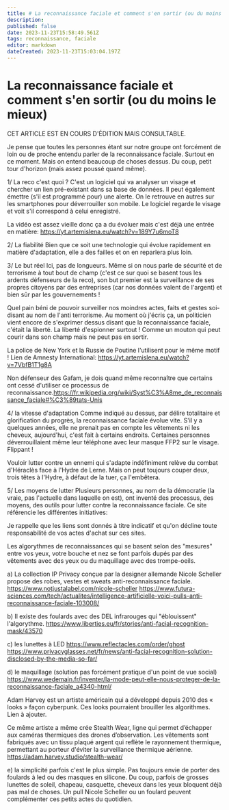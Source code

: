```yaml
---
title: # La reconnaissance faciale et comment s'en sortir (ou du moins le mieux)
description: 
published: false
date: 2023-11-23T15:58:49.561Z
tags: reconnaissance, faciale
editor: markdown
dateCreated: 2023-11-23T15:03:04.197Z
---
```


# La reconnaissance faciale et comment s'en sortir (ou du moins le mieux)

CET ARTICLE EST EN COURS D'ÉDITION MAIS CONSULTABLE.

Je pense que toutes les personnes étant sur notre groupe ont forcément de loin ou de proche entendu parler de la reconnaissance faciale. Surtout en ce moment. Mais on entend beaucoup de choses dessus.
Du coup, petit tour d'horizon (mais assez poussé quand même).

1/ La reco c'est quoi ?
C'est un logiciel qui va analyser un visage et chercher un lien pré-existant dans sa base de données. Il peut également émettre (s'il est programmé pour) une alerte. On le retrouve en autres sur les smartphones pour déverrouiller son mobile. Le logiciel regarde le visage et voit s'il correspond à celui enregistré.

La vidéo est assez vieille donc ça a du évoluer mais c'est déjà une entrée en matière:
<https://yt.artemislena.eu/watch?v=189Y7u6moT8>



2/ La fiabilité
Bien que ce soit une technologie qui évolue rapidement en matière d'adaptation, elle a des failles et on en reparlera plus loin.

3/ Le but réel
Ici, pas de longueurs. Même si on nous parle de sécurité et de terrorisme à tout bout de champ (c'est ce sur quoi se basent tous les ardents défenseurs de la reco), son but premier est la surveillance de ses propres citoyens par des entreprises (car nos données valent de l'argent) et bien sûr par les gouvernements !

Quel pain béni de pouvoir surveiller nos moindres actes, faits et gestes soi-disant au nom de l'anti terrorisme.
Au moment où j'écris ça, un politicien vient encore de s'exprimer dessus disant que la reconnaissance faciale, c'était la liberté.
La liberté d'espionner surtout ! Comme un mouton qui peut courir dans son champ mais ne peut pas en sortir.

La police de New York et la Russie de Poutine l'utilisent pour le même motif !
Lien de Amnesty International: <https://yt.artemislena.eu/watch?v=7VbfB1T1g8A>


                      
Non défenseur des Gafam, je dois quand même reconnaître que certains ont cessé d'utiliser ce processus de reconnaissance.<https://fr.wikipedia.org/wiki/Syst%C3%A8me_de_reconnaissance_faciale#%C3%89tats-Unis>



4/ la vitesse d'adaptation
Comme indiqué au dessus, par délire totalitaire et glorification du progrès, la reconnaissance faciale évolue vite. S'il y a quelques années, elle ne prenait pas en compte les vêtements ni les cheveux, aujourd'hui, c'est fait à certains endroits.
Certaines personnes déverrouillaient même leur téléphone avec leur masque FFP2 sur le visage. Flippant !

Vouloir lutter contre un ennemi qui s'adapte indéfiniment relève du combat d'Héraclès face à l'Hydre de Lerne. Mais on peut toujours couper deux, trois têtes à l'Hydre, à défaut de la tuer, ça l'embêtera.



5/ Les moyens de lutter
Plusieurs personnes, au nom de la démocratie (la vraie, pas l'actuelle dans laquelle on est), ont inventé des processus, des moyens, des outils pour lutter contre la reconnaissance faciale.
Ce site référencie les différentes initiatives:


Je rappelle que les liens sont donnés à titre indicatif et qu'on décline toute responsabilité de vos actes d'achat sur ces sites.

Les algorythmes de reconnaissances qui se basent selon des "mesures" entre vos yeux, votre bouche et nez se font parfois dupés par des vêtements avec des yeux ou du maquillage avec des trompe-oeils.

a) La collection IP Privacy conçue par la designer allemande Nicole Scheller propose des robes, vestes et sweats anti-reconnaissance faciale.
<https://www.notjustalabel.com/nicole-scheller>
<https://www.futura-sciences.com/tech/actualites/intelligence-artificielle-voici-pulls-anti-reconnaissance-faciale-103008/>

b) Il existe des foulards avec des DEL infrarouges qui "éblouissent" l'algorythme.
<https://www.liberties.eu/fr/stories/anti-facial-recognition-mask/43570>

c) les lunettes à LED
<https://www.reflectacles.com/order/ghost>
<https://www.privacyglasses.net/fr/news/anti-facial-recognition-solution-disclosed-by-the-media-so-far/>

d) le maquillage (solution pas forcément pratique d'un point de vue social)
<https://www.wedemain.fr/inventer/la-mode-peut-elle-nous-proteger-de-la-reconnaissance-faciale_a4340-html/>

Adam Harvey est un artiste américain qui a développé depuis 2010 des « looks » façon cyberpunk. Ces looks pourraient brouiller les algorithmes.
Lien à ajouter.

Ce même artiste a même crée Stealth Wear, ligne qui permet d’échapper aux caméras thermiques des drones d’observation. Les vêtements sont fabriqués avec un tissu plaqué argent qui reflète le rayonnement thermique, permettant au porteur d'éviter la surveillance thermique aérienne.
<https://adam.harvey.studio/stealth-wear/>

e) la simplicité parfois c'est le plus simple.
Pas toujours envie de porter des foulards à led ou des masques en silicone.
Du coup, parfois de grosses lunettes de soleil, chapeau, casquette, cheveux dans les yeux bloquent déjà pas mal de choses.
Un pull Nicole Scheller ou un foulard peuvent complémenter ces petits actes du quotidien.